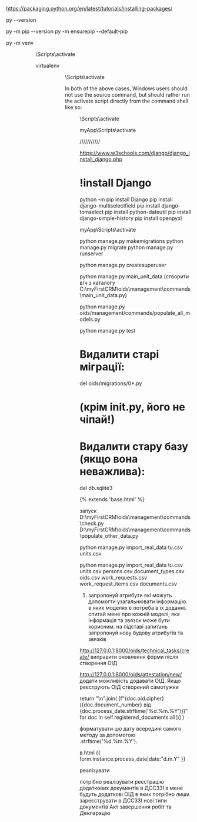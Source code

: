 https://packaging.python.org/en/latest/tutorials/installing-packages/



py --version

py -m pip --version
py -m ensurepip --default-pip





py -m venv <DIR>
<DIR>\Scripts\activate


virtualenv <DIR>
<DIR>\Scripts\activate


In both of the above cases, Windows users should not use the source command, but should rather run the activate script directly from the command shell like so:

<DIR>\Scripts\activate

myApp\Scripts\activate


///////////

https://www.w3schools.com/django/django_install_django.php


# !install Django
python -m pip install Django
pip install django-multiselectfield
pip install django-tomselect
pip install python-dateutil
pip install django-simple-history
pip install openpyxl

<!-- pip install django-import-export -->



myApp\Scripts\activate

python manage.py makemigrations
python manage.py migrate
python manage.py runserver
 

python manage.py createsuperuser

python manage.py main_unit_data  (створити в/ч з каталогу C:\myFirstCRM\oids\management\commands\main_unit_data.py)

python manage.py oids/management/commands/populate_all_models.py

python manage.py test

# Видалити старі міграції:
del oids/migrations/0*.py
# (крім __init__.py, його не чіпай!)

# Видалити стару базу (якщо вона неважлива):
del db.sqlite3

{% extends 'base.html' %}



запуск 
D:\myFirstCRM\oids\management\commands\check.py
D:\myFirstCRM\oids\management\commands\populate_other_data.py

<!-- python manage.py check -->
<!-- python manage.py populate_other_data -->
python manage.py import_real_data tu.csv units.csv

<!-- актуально -->
python manage.py import_real_data tu.csv units.csv persons.csv document_types.csv oids.csv work_requests.csv work_request_items.csv documents.csv

1. запропонуй атрибути які можуть допомогти узагальнювати інформацію. в яких моделях є потреба в їх доданні. спитай мене про кожній моделі, яка інформація та звязок може бути корисним. на підставі запитань запропонуй нову будову атрибутів та звязків


<!-- Тепер важливий момент. Описую звязок документів який потрібно реалізувати.

цикл може починатись з технічного завдання або заявки.

Отримання ТЗ та МЗ (на погодження) (обліковуємо, прив'язуємо до створеного або створюємо ОІД. маємо облікувати результат ознайомлення з ТЗ. 
атрибути: Вхідний номер/дата, Хто читав, результат (на доопрацювання, погоджено, чекаємо папір)



Отримуємо заявку на створення ОІД (одна заявка на вч, в ній може бути кілька ОІД статус заявки: "виконано" лише коли виконані всі ОІД з заявки мають статус "виконано" або "скасовано") (заявки реалізовано в myFirstCRM\oids\templates\oids\document\_request.html. але потрібно перевірити зв'язки. Важливо зберігати зв'язок заявки з: військова частина, ОІД (статус заявки для ОІД яких стосується), відрядження, опрацювання документів, надсилання документів (myFirstCRM\oids\templates\trip\_result\_form.html, myFirstCRM\oids\templates\attestation\_registration\_form.html)
myFirstCRM\oids\templates\trip\_result\_form.html,  - є завершенням дії частини щодо визначених в заявці ОІД. Після відправки результату до частини - ОІД з заявка отримує статус "Виконано". Також потрібно мати можливість змінити вручну статус окремо ОІД в заявці. Це має бути через окрему форму та містити примітку, для вказання причини скасування



опрацювання відрядження. Термін опрацювання - Атестація 15 днів ІК 10 днів. Відлік починається  з дня після завершення відрядження.

Опрацьовується пакет документів з class Document(models.Model).

якщо це була атестація - лист на ДССЗЗІ про реєстрація Акту Атестація myFirstCRM\oids\templates\attestation\_registration\_form.html
після отримання відповіді вписати реєстраційний номер та опрацьовуємо myFirstCRM\oids\templates\trip\_result\_form.html.
якщо ІК - одразу myFirstCRM\oids\templates\trip\_result\_form.html  -->




http://127.0.0.1:8000/oids/technical_tasks/create/
виправити оновлення форми після створення ОІД

http://127.0.0.1:8000/oids/attestation/new/
додати можливість додавати ОІД. Якщо реєструють ОІД створений самотужки



<!-- date -->

return "\n".join(
	[f"{doc.oid.cipher} ({doc.document_number} від {doc.process_date.strftime('%d.%m.%Y')})" for doc in self.registered_documents.all()]
)

форматувати цю дату всередині самого методу за допомогою .strftime('%d.%m.%Y').


в html 
{{ form.instance.process_date|date:"d.m.Y" }}

реалізувати 

потрібно реалізувати реєстрацію додаткових документів в ДССЗЗІ
в мене будуть додаткові ОІД в яких потрібно лиши зареєструвати в ДССЗЗІ нові типи документів 
Акт завершення робіт 
та 
Декларацію
